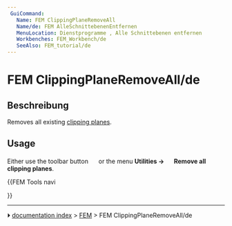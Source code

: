 ```yaml
---
 GuiCommand:
   Name: FEM ClippingPlaneRemoveAll
   Name/de: FEM AlleSchnittebenenEntfernen
   MenuLocation: Dienstprogramme , Alle Schnittebenen entfernen
   Workbenches: FEM_Workbench/de
   SeeAlso: FEM_tutorial/de
---
```


# FEM ClippingPlaneRemoveAll/de

## Beschreibung

Removes all existing [clipping planes](FEM_ClippingPlaneAdd.md).

## Usage

Either use the toolbar button <img alt="" src=images/FEM_ClippingPlaneRemoveAll.svg  style="width:16px;"> or the menu **Utilities → <img src="images/FEM_ClippingPlaneRemoveAll.svg" width=16px> Remove all clipping planes**.





{{FEM Tools navi

}}



---
⏵ [documentation index](../README.md) > [FEM](Category_FEM.md) > FEM ClippingPlaneRemoveAll/de
